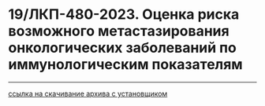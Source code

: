 # 19/ЛКП-480-2023. Оценка риска возможного метастазирования онкологических заболеваний по иммунологическим показателям
___


[ссылка на скачивание архива с установщиком](https://drive.google.com/file/d/1QiWX1FnJPV9HB9056ji0Fl1DCfIkfrsd/view)